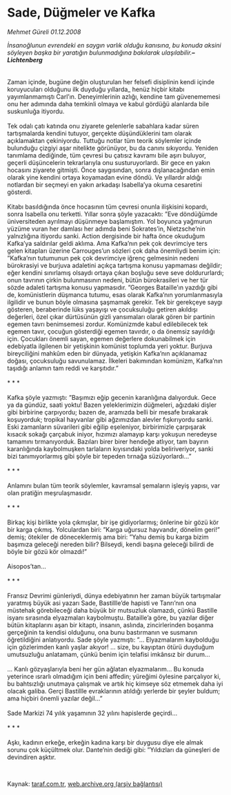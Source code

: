 # Sade, Düğmeler ve Kafka

*Mehmet Güreli 01.12.2008*

<div class="taraf_structure_2col_1zq">
<div class="margen_n">



 <p><i><i>İnsanoğlunun evrendeki en saygın varlık olduğu kanısına, bu konuda aksini söyleyen başka bir yaratığın bulunmadığına bakılarak ulaşılabilir.</i><b><i>–Lichtenberg<br/><br/><br/></i></b></i>Zaman içinde, bugüne değin oluşturulan her felsefi disiplinin kendi içinde koruyucuları olduğunu ilk duyduğu yıllarda_ henüz hiçbir kitabı yayımlanmamıştı Carl’ın. Deneyimlerinin azlığı, kendine tam güvenememesi onu her adımında daha temkinli olmaya ve kabul gördüğü alanlarda bile suskunluğa itiyordu. <br/><br/>Tek odalı çatı katında onu ziyarete gelenlerle sabahlara kadar süren tartışmalarda kendini tutuyor, gerçekte düşündüklerini tam olarak açıklamaktan çekiniyordu. Tuttuğu notlar tüm teorik söylemler içinde bulunduğu çizgiyi aşar nitelikte görünüyor, bu da canını sıkıyordu. Yeniden tanımlama dediğinde, tüm çevresi bu çatısız kavramı bile aşırı buluyor, geçerli düşüncelerin tekrarlarıyla onu susturuyorlardı. Bir gece en yakın hocasını ziyarete gitmişti. Önce saygısından, sonra dışlanacağından emin olarak yine kendini ortaya koyamadan evine döndü. Ve yıllardır aldığı notlardan bir seçmeyi en yakın arkadaşı Isabella’ya okuma cesaretini gösterdi. <br/><br/>Kitabı basıldığında önce hocasının tüm çevresi onunla ilişkisini kopardı, sonra Isabella onu terketti. Yıllar sonra şöyle yazacaktı: ”Eve döndüğümde üniversiteden ayrılmayı düşünmeye başlamıştım. Yol boyunca yağmurun yüzüme vuran her damlası her adımda beni Sokrates’in, Nietzsche’nin yalnızlığına itiyordu sanki. Action dergisinde bir hafta önce okuduğum Kafka’ya saldırılar geldi aklıma. Ama Kafka’nın pek çok devrimciye ters gelen kitapları üzerine Carrouges’un sözleri çok daha önemliydi benim için: ”Kafka’nın tutumunun pek çok devrimciye iğrenç gelmesinin nedeni bürokrasiyi ve burjuva adaletini açıkça tartışma konusu yapmaması değildir; eğer kendini sınırlamış olsaydı ortaya çıkan boşluğu seve seve doldururlardı; onun tavrının çirkin bulunmasının nedeni, bütün bürokrasileri ve her tür sözde adaleti tartışma konusu yapmasıdır. ”Georges Bataille’ın yazdığı gibi de, komünistlerin düşmanca tutumu, esas olarak Kafka’nın yorumlanmasıyla ilgilidir ve bunun böyle olmasına şaşmamak gerekir. Tek bir gerekçeye saygı gösteren, beraberinde lüks yaşayışı ve çocuksuluğu getiren akıldışı değerleri, özel çıkar dürtüsünün gizli yansımaları olarak gören bir partinin egemen tavrı benimsemesi zordur. Komünizmde kabul edilebilecek tek egemen tavır, çocuğun gösterdiği egemen tavırdır, o da önemsiz sayıldığı için. Çocukları önemli sayan, egemen değerlere dokunabilmek için edebiyatla ilgilenen bir yetişkinin komünist toplumda yeri yoktur. Burjuva bireyciliğini mahkûm eden bir dünyada, yetişkin Kafka’nın açıklanamaz doğası, çocuksuluğu savunulamaz. İlkeleri bakımından komünizm, Kafka’nın taşıdığı anlamın tam reddi ve karşıtıdır.” <br/><br/>* * * <br/><br/>Kafka şöyle yazmıştı: ”Başımızı eğip gecenin karanlığına dalıyorduk. Gece ya da gündüz, saati yoktu! Bazen yeleklerimizin düğmeleri, ağızdaki dişler gibi birbirine çarpıyordu; bazen de, aramızda belli bir mesafe bırakarak koşuyorduk; tropikal hayvanlar gibi ağzımızdan alevler fışkırıyordu sanki. Eski zamanların süvarileri gibi eğilip eşeleniyor, birbirimizle çarpışarak kısacık sokağı çarçabuk iniyor, hızımızı alamayıp karşı yokuşun neredeyse tamamını tırmanıyorduk. Bazıları birer birer hendeğe atlıyor, tam bayırın karanlığında kaybolmuşken tarlaların kıyısındaki yolda beliriveriyor, sanki bizi tanımıyorlarmış gibi şöyle bir tepeden tırnağa süzüyorlardı...” <br/><br/>* * * <br/><br/>Anlamını bulan tüm teorik söylemler, kavramsal şemaların işleyiş yapısı, var olan pratiğin meşrulaşmasıdır. <br/><br/>* * * <br/><br/>Birkaç kişi birlikte yola çıkmışlar, bir işe gidiyorlarmış; önlerine bir gözü kör bir karga çıkmış. Yolculardan biri: ”Karga uğursuz hayvandır, dönelim geri!” demiş; ötekiler de döneceklermiş ama biri: ”Yahu demiş bu karga bizim başımıza geleceği nereden bilir? Bilseydi, kendi başına geleceği bilirdi de böyle bir gözü kör olmazdı!” <br/><br/>Aisopos’tan... <br/><br/>* * * <br/><br/>Fransız Devrimi günleriydi, dünya edebiyatının her zaman büyük tartışmalar yaratmış büyük asi yazarı Sade, Bastillle’de hapisti ve Tanrı’nın ona müstehak görebileceği daha büyük bir mutsuzluk olamazdı, çünkü Bastille isyanı sırasında elyazmaları kaybolmuştu. Bataille’a göre, bu yazılar diğer bütün kitaplarını aşan bir kitaptı, insanın, aslında, zincirlerinden boşanma gerçeğinin ta kendisi olduğunu, ona bunu bastırmanın ve susmanın öğretildiğini anlatıyordu. Sade şöyle yazmıştı: ”... Elyazmalarım kaybolduğu için gözlerimden kanlı yaşlar akıyor! ... size, bu kayıptan ötürü duyduğum umutsuzluğu anlatamam, çünkü benim için telafisi imkânsız bir durum... <br/><br/>... Kanlı gözyaşlarıyla beni her gün ağlatan elyazmalarım... Bu konuda yeterince ısrarlı olmadığım için beni affedin; yüreğimi öylesine parçalıyor ki, bu bahtsızlığı unutmaya çalışmak ve artık hiç kimseye söz etmemek daha iyi olacak galiba. Gerçi Bastillle evraklarının atıldığı yerlerde bir şeyler buldum; ama hiçbiri önemli yazılar değil...” <br/><br/>Sade Markizi 74 yılık yaşamının 32 yılını hapislerde geçirdi... <br/><br/>* * * <br/><br/>Aşkı, kadının erkeğe, erkeğin kadına karşı bir duygusu diye ele almak sorunu çok küçültmek olur. Dante’nin dediği gibi: ”Yıldızları da güneşleri de devindiren aşktır.</p>

<br/>


<div id="taraf_not">
</div>

</div>


</div>

Kaynak: [taraf.com.tr](http://www.taraf.com.tr:80/makale/2920.htm), [web.archive.org (arşiv bağlantısı)](http://web.archive.org/web/20090414002621/http://www.taraf.com.tr:80/makale/2920.htm)
